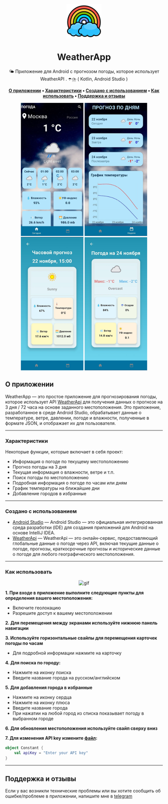 <p align="center">
  <img width="110" height="auto" src="./images/logo.jpg" alt="logo">
</p>

<h1 align="center">WeatherApp</h1>

<div align="center">
    🌤️ Приложение для Android с прогнозом погоды, которое использует WeatherAPI . ☂️⛈️ ( Kotlin, Android Studio )
</div>

<p align="center">
  <strong>
    <a href="#о-приложении">О приложении</a> • 
    <a href="#характеристики">Характеристики</a> • 
    <a href="#создано-с-использованием">Создано с использованием</a> • 
    <a href="#как-использовать">Как использовать</a> • 
    <a href="#поддержка-и-отзывы">Поддержка и отзывы</a>
  </strong>
</p>

<div align="center">
    <img src="images/main.jpg" alt="Main" width="200" />
  <img src="images/second.jpg" alt="Second" width="200" />
    <img src="images/hourly.jpg" alt="Hourly" width="200" />
    <img src="images/weekly.jpg" alt="Weekly" width="200" />
</div>

## О приложении

WeatherApp — это простое приложение для прогнозирования погоды, которое использует API [WeatherApi](https://www.weatherapi.com/) для получения данных о прогнозе на 3 дня / 72 часа на основе заданного местоположения. Это приложение, разработанное в среде Android Studio, обрабатывает данные о температуре, ветре, давлении, погоде и влажности, полученные в формате JSON, и отображает их для пользователя.

____

### Характеристики
Некоторые функции, которые включает в себя проект:

- Информация о погоде по текущему местоположению
- Прогноз погоды на 3 дня
- Текущая информация о влажности, ветре и т.п.
- Поиск погоды по местоположению
- Подробная информация о погоде по часам или дням
- График температуры на ближайшие дни
- Добавление городов в избранные

____

### Создано с использованием
- [Android Studio](https://developer.android.com/studio) — Android Studio — это официальная интегрированная среда разработки (IDE) для создания приложений для Android на основе IntelliJ IDEA.
- [WeatherApi](https://www.weatherapi.com/) — WeatherApi — это онлайн-сервис, предоставляющий глобальные данные о погоде через API, включая текущие данные о погоде, прогнозы, краткосрочные прогнозы и исторические данные о погоде для любого географического местоположения.

____

### Как использовать

<div align="center">
  
![gif](https://i.giphy.com/media/v1.Y2lkPTc5MGI3NjExbnp3N3U3bXdkM2lnNGRtcmVhNXY3dGc0ZGNibjk4OGppNzZ4MWpjbSZlcD12MV9pbnRlcm5hbF9naWZfYnlfaWQmY3Q9Zw/wtaeHCuZCxOkNaPCd9/giphy.gif)
</div>

**1. При входе в приложение выполните следующие пункты для определения вашего местоположения:**
- Включите геолокацию
- Разрешите доступ к вашему местоположении


**2. Для перемещения между экранами используйте нижнюю панель навигации**


**3. Используйте горизонтальные свайпы для перемещения карточек погоды по часам**
+ Для подробной информации нажмите на карточку


**4. Для поиска по городу:**
- Нажмите на иконку поиска
- Введите название города на русском/английском

**5. Для добавления города в избранные**
- Нажмите на иконку сердца
- Нажмите на иконку плюса
- Введите название города
- При нажатии на любой город из списка показывает погоду в выбранном городе

**6. Для обновления местоположения используйте свайп сверху вниз**

**7. Для изменения API key измените [файл](./app/src/main/java/com/example/appweather/api/Constant.kt):**

```Kotlin
object Constant {
    val apiKey = "Enter your API key"
}

```

____

## Поддержка и отзывы
Если у вас возникли технические проблемы или вы хотите сообщить об ошибке/проблеме в приложении, напишите мне в [telegram](https://t.me/lose_benzin)
